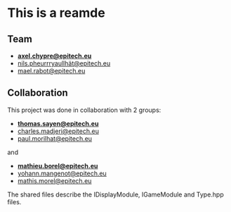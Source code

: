 # This is a reamde

## Team

- [**axel.chypre@epitech.eu**](axel.chypre@epitech.eu)
- [nils.pheurrryaullhät@epitech.eu](mailto:nils.pheurrryaullhät@epitech.eu)
- [mael.rabot@epitech.eu](mael.rabot@epitech.eu)

## Collaboration

This project was done in collaboration with 2 groups:

- [**thomas.sayen@epitech.eu**](thomas.sayen@epitech.eu)
- [charles.madjeri@epitech.eu](charles.madjeri@epitech.eu)
- [paul.morilhat@epitech.eu](paul.morilhat@epitech.eu)

and

- [**mathieu.borel@epitech.eu**](mathieu.borel@epitech.eu)
- [yohann.mangenot@epitech.eu](yohann.mangenot@epitech.eu)
- [mathis.morel@epitech.eu](mathis.morel@epitech.eu)

The shared files describe the IDisplayModule, IGameModule and Type.hpp files.
